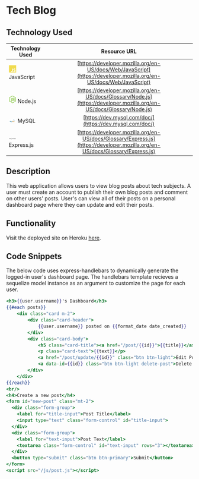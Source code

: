 # Tech Blog

## Technology Used 

| Technology Used         | Resource URL           | 
| ------------- |:-------------:| 
| <img src="assets/images/js-logo.svg" alt="javascript" width="20"/> JavaScript | [https://developer.mozilla.org/en-US/docs/Web/JavaScript](https://developer.mozilla.org/en-US/docs/Web/JavaScript)     |  
| <img src="assets/images/nodejs-icon.svg" alt="html" width="20"/> Node.js    | [https://developer.mozilla.org/en-US/docs/Glossary/Node.js](https://developer.mozilla.org/en-US/docs/Glossary/Node.js) | 
| <img src="assets/images/mysql-icon.svg" alt="html" width="20"/> MySQL    | [https://dev.mysql.com/doc/](https://dev.mysql.com/doc/) | 
| <img src="assets/images/expressjs-logo.svg" alt="html" width="20"/> Express.js    | [https://developer.mozilla.org/en-US/docs/Glossary/Express.js](https://developer.mozilla.org/en-US/docs/Glossary/Express.js) |

## Description 

This web application allows users to view blog posts about tech subjects. A user must create an account to publish their own blog posts and comment on other users' posts. User's can view all of their posts on a personal dashboard page where they can update and edit their posts.  

## Functionality
Visit the deployed site on Heroku [here](https://young-shore-42831.herokuapp.com).

## Code Snippets
The below code uses express-handlebars to dynamically generate the logged-in user's dashboard page. The handlebars template recieves a sequelize model instance as an argument to customize the page for each user.

```handlebars
<h3>{{user.username}}'s Dashboard</h3>
{{#each posts}}
    <div class="card m-2">
        <div class="card-header">
            {{user.username}} posted on {{format_date date_created}}
        </div>
        <div class="card-body">
            <h5 class="card-title"><a href="/post/{{id}}">{{title}}</a></h5>
            <p class="card-text">{{text}}</p>
            <a href="/post/update/{{id}}" class="btn btn-light">Edit Post</a>
            <a data-id={{id}} class="btn btn-light delete-post">Delete Post</a>
        </div>
    </div>
{{/each}}
<br/>
<h4>Create a new post</h4>
<form id="new-post" class="mt-2">
  <div class="form-group">
    <label for="title-input">Post Title</label>
    <input type="text" class="form-control" id="title-input">
  </div>
  <div class="form-group">
    <label for="text-input">Post Text</label>
    <textarea class="form-control" id="text-input" rows="3"></textarea>
  </div>
  <button type="submit" class="btn btn-primary">Submit</button>
</form>
<script src="/js/post.js"></script>
```